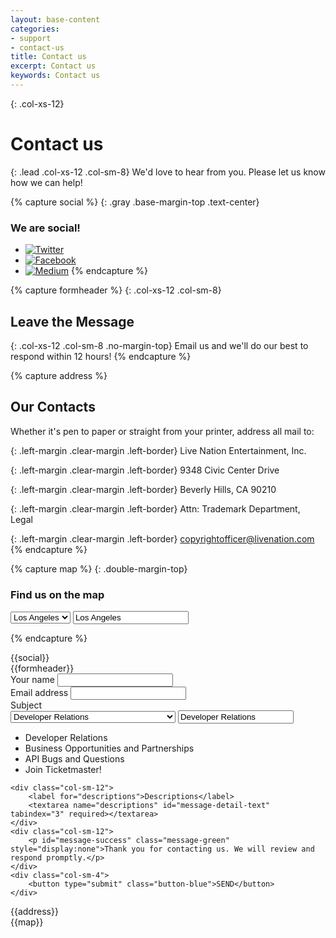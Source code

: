 ```yaml
---
layout: base-content
categories:
- support
- contact-us
title: Contact us
excerpt: Contact us
keywords: Contact us
---
```


{: .col-xs-12}
# Contact us

{: .lead .col-xs-12 .col-sm-8}
We'd love to hear from you. Please let us know how we can help!

{% capture social %}
{: .gray .base-margin-top .text-center}
### We are social!

* [![Twitter](../../../assets/img/ic-twitter.svg)](https://twitter.com/tmastertech)
* [![Facebook](../../../assets/img/ic-facebook.svg)](https://www.facebook.com/TicketmasterTech)
* [![Medium](../../../assets/img/ic-medium.svg)](https://medium.com/ticketmaster-tech)
{% endcapture %}

{% capture formheader %}
{: .col-xs-12 .col-sm-8}
## Leave the Message

{: .col-xs-12 .col-sm-8 .no-margin-top}
Email us and we'll do our best to respond within 12 hours!
{% endcapture %}

{% capture address %}
## Our Contacts

Whether it's pen to paper or straight from your printer, address all mail to:

{: .left-margin .clear-margin .left-border}
Live Nation Entertainment, Inc. 

{: .left-margin .clear-margin .left-border}
9348 Civic Center Drive 

{: .left-margin .clear-margin .left-border}
Beverly Hills, CA 90210 

{: .left-margin .clear-margin .left-border}
Attn: Trademark Department, Legal 

{: .left-margin .clear-margin .left-border}
[copyrightofficer@livenation.com](mailto:copyrightofficer@livenation.com)
{% endcapture %}

{% capture map %}
{: .double-margin-top}
### Find us on the map

<div class="col-xs-12 col-sm-6 city-select">
    <div class="js_custom_select custom_select" id="city-list">
      <select required="" class="custom_select__field" name="subject" id="address-office">        
        <option value="losAngeles" data-ltd="34.052235" data-lng="-118.243683" data-tooltip="7060 Hollywood Blvd, Los Angeles, California, 90028, US" selected>Los Angeles</option>
        <option value="phoenix" data-ltd="33.533482" data-lng="-112.107254" data-tooltip="1375 N Scottsdale Rd, Scottsdale, AZ 85257, US">Phoenix</option>        
      </select>
      <input class="custom_select__placeholder" type="text" value="Los Angeles" readonly="">      
    </div>
</div>

{% endcapture %}

<!-- html goes here -->


<div class="col-xs-12 col-sm-4 text-center social-icons" markdown="1">
{{social}}
</div>

<div class="clearfix"></div>

<div markdown="1">
{{formheader}}
<div class="col-xs-12 col-sm-8 contact-form-wrapper">
<form accept-charset="UTF-8" action="#" method="POST" class="js_contact_form">    
    <div class="col-sm-6">
        <label for="first-name">Your name</label>
        <input type="text" id="first-name" name="yourName" maxlength="255" placeholder="" tabindex="1" required>
    </div>    
    <div class="col-sm-6">
        <label for="email-contact">Email address</label>        
        <input type="email" id="email-contact" name="email" required pattern="[A-Za-z0-9._%+-]+@[A-Za-z0-9.-]+\.[A-Za-z]{2,3}$" title="Use the following format '-@-.--' " tabindex="2">
    </div>    
    <div class="col-sm-12">
        <label for="subject">Subject</label>
        <div class="js_custom_select custom_select">
          <select required="" class="custom_select__field" name="subject" id="subject">
            <option value="Developer Relations">Developer Relations</option>
            <option value="Business Opportunities and Partnerships">Business Opportunities and Partnerships</option>
            <option value="API Bugs and Questions">API Bugs and Questions</option>
            <option value="Join Ticketmaster!">Join Ticketmaster!</option>
          </select>
          <input class="custom_select__placeholder" type="text" value="Developer Relations" readonly="">
          <ul class="custom_select__list">
            <li class="custom_select__item custom_select__item-active" data-value="Developer Relations">Developer Relations</li>
            <li class="custom_select__item" data-value="Business Opportunities and Partnerships">Business Opportunities and Partnerships</li>
            <li class="custom_select__item" data-value="API Bugs and Questions">API Bugs and Questions</li>
            <li class="custom_select__item" data-value="Join Ticketmaster!">Join Ticketmaster!</li>           
          </ul>
        </div>
    </div>
       
    <div class="col-sm-12">
        <label for="descriptions">Descriptions</label>
        <textarea name="descriptions" id="message-detail-text" tabindex="3" required></textarea>
    </div>
    <div class="col-sm-12">
        <p id="message-success" class="message-green" style="display:none">Thank you for contacting us. We will review and respond promptly.</p>
    </div>
    <div class="col-sm-4">
        <button type="submit" class="button-blue">SEND</button>
    </div>
</form>
</div>
</div>

<div class="clearfix"></div>

<div markdown="1" class="col-xs-12 col-sm-8">
{{address}}	
</div>

<div class="clearfix"></div>

<div markdown="1" class="col-xs-12 col-sm-8">
{{map}}
</div>
<div class="google_map col-xs-12">
    <div id="js_google_map">
    </div>
</div>

<!--contact us form -->
<script>
var $contactForm = $('.js_contact_form');
    $contactForm.submit(function(e){
        $('button', $contactForm).prop('disabled',true);
        e.preventDefault();
        $.ajax({
          dataType: 'jsonp',
          url: "https://getsimpleform.com/messages/ajax?form_api_token=41f4cf3970c05bb985abec394b1e3c0b",
          data: $contactForm.serialize() 
        }).done(function() {
          //callback which can be used to show a thank you message
          //and reset the form
          showMsgSuccess('#message-success', 4000);
        });
        return false; //to stop the form from submitting
    }); 
    function showMsgSuccess(id, delay){
        $(id).slideDown(400).delay( delay ).slideUp(200);
        $contactForm.trigger("reset");
        $('button', $contactForm).prop('disabled',false);
    }
</script>

<script>
(function ($) {
    var $cityWrapper = $('#city-list'),
        $listWrapper = $cityWrapper.find('#address-office'),
        $listOption = $listWrapper.find('option');

    function addCustomList() {
        //create ul
        var $ul = $('<ul class="custom_select__list">').appendTo($cityWrapper);

        //put li inside ul
        $listOption.each(function () {
            var data = {
                value: $(this).val()                
            };
            $ul.append("<li class='custom_select__item' data-value='" + data.value + "' >" + $(this).text() + "</li>")
        });
    }

    addCustomList();

})(jQuery);
</script>

<!--google map -->
<script>
// When the user change city, an info window opens above selected item.
var map,
    cities = citiesGenerate();
var markers = [];
var infowindows = [];

function citiesGenerate(){
    var obj={};
    var $cityWrapper = $('#city-list'),
        $listWrapper = $cityWrapper.find('#address-office'),
        $list = $listWrapper.find('option');

    $list.each(function () {
        var key = $(this).val();
        var dataItem = {
            position:{
                lat: parseFloat( $(this).data('ltd') ),
                lng: parseFloat( $(this).data('lng') )
            },
            tooltip: $(this).data('tooltip')
        };
        obj[key] = dataItem;
    });
    return obj;
}


function initMap() {
    var mapElement = document.getElementById('js_google_map');
    var centerDefault = {
        lat: parseFloat( $('#address-office option').eq(0).data('ltd') ),
        lng: parseFloat( $('#address-office option').eq(0).data('lng') )
        }
    map = new google.maps.Map(mapElement, {
        zoom: 8,
        center: centerDefault //default center set as an first item in list
    });
    //first init
    var defaultCity = document.getElementById('address-office').value;
    mapElement.style.height = 240 + "px";
    addOneMarker(defaultCity);
}

function addOneMarker(city) {
    deleteMarkers();
    var infowindow = new google.maps.InfoWindow({map: map});
    map.setCenter(cities[city].position);
    infowindow.setContent('<div><strong>' + cities[city].tooltip + '</strong></div>');
    infowindow.setPosition(cities[city].position);
    infowindows.push(infowindow);
}

// Deletes all markers in the array by removing references to them.
function deleteMarkers() {
    for (var i = 0; i < infowindows.length; i++) {
        infowindows[i].close();
    }
    infowindows = [];
}

// Listener for <select> cities
var onChangeHandler = function (val) {
    addOneMarker(val);
};

$('#address-office').on('change', function () {
    //should send 'val' since using cutom select
    onChangeHandler($(this).val());
});
</script>

<script async defer
        src="https://maps.googleapis.com/maps/api/js?key=AIzaSyBQrJ5ECXDaXVlICIdUBOe8impKIGHDzdA&callback=initMap">
</script>

